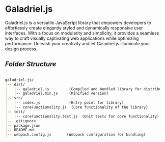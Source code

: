 # Galadriel.js

Galadriel.js is a versatile JavaScript library that empowers developers to effortlessly create elegantly styled and dynamically responsive user interfaces. With a focus on modularity and simplicity, it provides a seamless way to craft visually captivating web applications while optimizing performance. Unleash your creativity and let Galadriel.js illuminate your design process.


## *Folder Structure*

```markdown

galadriel-js/
|-- dist/
|   |-- galadriel.js         (Compiled and bundled library for distribution)
|   |-- galadriel.min.js     (Minified version)
|-- src/
|   |-- index.js             (Entry point for library)
|   |-- coreFunctionality.js  (Core functionality of the library)
|-- test/
|   |-- coreFunctionality.test.js  (Unit tests for core functionality)
|-- .gitignore
|-- package.json
|-- README.md
|-- webpack.config.js       (Webpack configuration for bundling)
```

